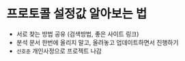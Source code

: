 # 프로토콜 설정값 알아보는 법
- 서로 찾는 방법 공유 (검색방법, 좋은 사이트 링크)
- 분석 문서 한번에 올리지 말고, 올려놓고 업데이트하면서 진행하기
- `신호준` 개인사정으로 프로젝트 나감
